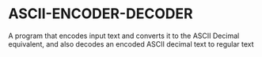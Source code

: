 # ASCII-ENCODER-DECODER
A program that encodes input text and converts it to the ASCII Decimal equivalent, and also decodes an encoded ASCII decimal text to regular text 

